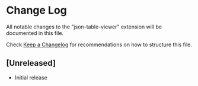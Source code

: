 # Change Log

All notable changes to the "json-table-viewer" extension will be documented in this file.

Check [Keep a Changelog](http://keepachangelog.com/) for recommendations on how to structure this file.

## [Unreleased]

- Initial release
